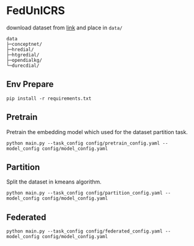 # FedUnlCRS

download dataset from [link](https://drive.google.com/file/d/1VNWU6d1SRcrucAxQdDcFxRALmVQge2TJ/view?usp=sharing) and place in `data/`

```shell
data
├─conceptnet/
├─hredial/
├─htgredial/
├─opendialkg/
└─durecdial/
```

## Env Prepare

```shell
pip install -r requirements.txt
```

## Pretrain

Pretrain the embedding model which used for the dataset partition task.

```shell
python main.py --task_config config/pretrain_config.yaml --model_config config/model_config.yaml
```

## Partition

Split the dataset in kmeans algorithm.

```shell
python main.py --task_config config/partition_config.yaml --model_config config/model_config.yaml
```

## Federated

```shell
python main.py --task_config config/federated_config.yaml --model_config config/model_config.yaml
```